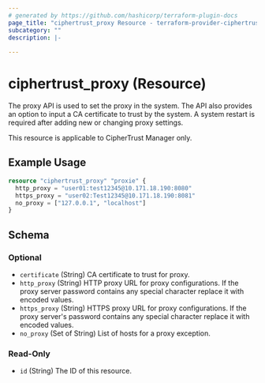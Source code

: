 ```yaml
---
# generated by https://github.com/hashicorp/terraform-plugin-docs
page_title: "ciphertrust_proxy Resource - terraform-provider-ciphertrust"
subcategory: ""
description: |-
  
---
```


# ciphertrust_proxy (Resource)

The proxy API is used to set the proxy in the system. The API also provides an option to input a CA certificate to trust by the system. A system restart is required after adding new or changing proxy settings.

This resource is applicable to CipherTrust Manager only.

## Example Usage

```terraform
resource "ciphertrust_proxy" "proxie" {
  http_proxy = "user01:test12345@10.171.18.190:8080"
  https_proxy = "user02:Test12345@10.171.18.190:8081"
  no_proxy = ["127.0.0.1", "localhost"]
}
```

<!-- schema generated by tfplugindocs -->
## Schema

### Optional

- `certificate` (String) CA certificate to trust for proxy.
- `http_proxy` (String) HTTP proxy URL for proxy configurations. If the proxy server password contains any special character replace it with encoded values.
- `https_proxy` (String) HTTPS proxy URL for proxy configurations. If the proxy server's password contains any special character replace it with encoded values.
- `no_proxy` (Set of String) List of hosts for a proxy exception.

### Read-Only

- `id` (String) The ID of this resource.


